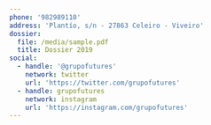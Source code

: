 ```yaml
---
phone: '982989110'
address: 'Plantío, s/n - 27863 Celeiro - Viveiro'
dossier:
  file: /media/sample.pdf
  title: Dossier 2019
social:
  - handle: '@grupofutures'
    network: twitter
    url: 'https://twitter.com/grupofutures'
  - handle: grupofutures
    network: instagram
    url: 'https://instagram.com/grupofutures'
---
```

